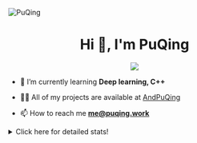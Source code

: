 ![PuQing](https://user-images.githubusercontent.com/27223114/171565019-9a56fae6-b08b-421f-99db-7e830da42371.png)

<h1 align="center">Hi 👋, I'm PuQing</h1>

<p align="center">
  <img src="https://github-widgetbox.vercel.app/api/profile?username=AndPuQing&data=followers,repositories,stars,commits"/>
</p>

- 🌱 I’m currently learning **Deep learning, C++**

- 👨‍💻 All of my projects are available at [AndPuQing](https://github.com/AndPuQing)

- 📫 How to reach me **me@puqing.work**

<details>
<summary>Click here for detailed stats!</summary>

<!--START_SECTION:waka-->
**I'm a Night 🦉** 

```text
🌞 Morning    37 commits     ██░░░░░░░░░░░░░░░░░░░░░░░   9.69% 
🌆 Daytime    141 commits    █████████░░░░░░░░░░░░░░░░   36.91% 
🌃 Evening    123 commits    ████████░░░░░░░░░░░░░░░░░   32.2% 
🌙 Night      81 commits     █████░░░░░░░░░░░░░░░░░░░░   21.2%

```


📊 **This Week I Spent My Time On** 

```text
💬 Programming Languages: 
C++                      5 hrs 32 mins       █████████░░░░░░░░░░░░░░░░   38.11% 
Jupyter Notebook         3 hrs 44 mins       ██████░░░░░░░░░░░░░░░░░░░   25.71% 
Python                   3 hrs 29 mins       ██████░░░░░░░░░░░░░░░░░░░   24.04% 
C                        41 mins             █░░░░░░░░░░░░░░░░░░░░░░░░   4.71% 
Text                     33 mins             █░░░░░░░░░░░░░░░░░░░░░░░░   3.81%

🔥 Editors: 
VS Code                  14 hrs 33 mins      █████████████████████████   100.0%

💻 Operating System: 
Mac                      9 hrs 17 mins       ████████████████░░░░░░░░░   63.86% 
Windows                  4 hrs 22 mins       ███████░░░░░░░░░░░░░░░░░░   30.01% 
Linux                    53 mins             █░░░░░░░░░░░░░░░░░░░░░░░░   6.13%

```


<!--END_SECTION:waka-->
</details>

